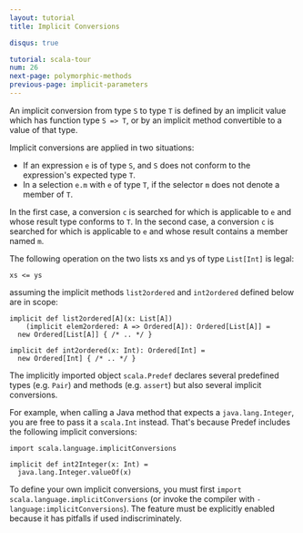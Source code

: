 ```yaml
---
layout: tutorial
title: Implicit Conversions

disqus: true

tutorial: scala-tour
num: 26
next-page: polymorphic-methods
previous-page: implicit-parameters
---
```


An implicit conversion from type `S` to type `T` is defined by an implicit value which has function type `S => T`, or by an implicit method convertible to a value of that type.

Implicit conversions are applied in two situations:

* If an expression `e` is of type `S`, and `S` does not conform to the expression's expected type `T`.
* In a selection `e.m` with `e` of type `T`, if the selector `m` does not denote a member of `T`.

In the first case, a conversion `c` is searched for which is applicable to `e` and whose result type conforms to `T`.
In the second case, a conversion `c` is searched for which is applicable to `e` and whose result contains a member named `m`.

The following operation on the two lists xs and ys of type `List[Int]` is legal:

```
xs <= ys
```

assuming the implicit methods `list2ordered` and `int2ordered` defined below are in scope:

```
implicit def list2ordered[A](x: List[A])
    (implicit elem2ordered: A => Ordered[A]): Ordered[List[A]] =
  new Ordered[List[A]] { /* .. */ }

implicit def int2ordered(x: Int): Ordered[Int] =
  new Ordered[Int] { /* .. */ }
```

The implicitly imported object `scala.Predef` declares several predefined types (e.g. `Pair`) and methods (e.g. `assert`) but also several implicit conversions.

For example, when calling a Java method that expects a `java.lang.Integer`, you are free to pass it a `scala.Int` instead. That's because Predef includes the following implicit conversions:

```tut
import scala.language.implicitConversions

implicit def int2Integer(x: Int) =
  java.lang.Integer.valueOf(x)
```

To define your own implicit conversions, you must first `import scala.language.implicitConversions` (or invoke the compiler with `-language:implicitConversions`). The feature must be explicitly enabled because it has pitfalls if used indiscriminately.
